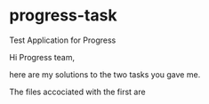 # progress-task
Test Application for Progress

Hi Progress team, 

here are my solutions to the two tasks you gave me.

The files accociated with the first are 
